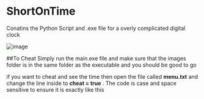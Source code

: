 # ShortOnTime
Conatins the Python Script and .exe file for a overly complicated digital clock

![image](https://user-images.githubusercontent.com/94758916/187069916-b44e5399-47aa-4d3a-911f-a10b45b61419.png)

##To Cheat
Simply run the main.exe file and make sure that the images folder is in the same folder as the executable and you should be good to go

if you want to cheat and see the time then open the file called **menu.txt** and change the line inside to **cheat = true** . The code is case and space sensitive to ensure it is exactly like this

